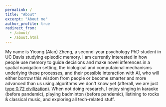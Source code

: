 ```yaml
---
permalink: /
title: "About"
excerpt: "About me"
author_profile: true
redirect_from: 
  - /about/
  - /about.html
---
```

My name is Yicong (Alan) Zheng, a second-year psychology PhD student in UC Davis studying episodic memory. I am currently interested in how people use memory to guide decisions and make novel inferences in a spatial navigation setting, the biological and computaional mechanisms underlying these processes, and their possible interaction with AI, who will either borrow this wisdom from people or become smarter and more advanced than us using algorithms we don't know yet (afterall, we are just [type 0.72 civilization](https://en.wikipedia.org/wiki/Kardashev_scale)). When not doing research, I enjoy singing in karaoke (before pandemic), playing badminton (before pandemic), listining to rocks & classical music, and exploring all tech-related stuff.

